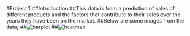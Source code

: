 #Project 1
##Introduction
##This data is from a prediction of sales of different products and the factors that contribute to their sales over the years they have been on the market.
##Below are some images from the data;
##![barplot](https://github.com/Nanungi/Prediction-of-Product-Sales/assets/162002009/fe70a755-907b-4791-9d2e-9b8c0357015c)
##![heatmap](https://github.com/Nanungi/Prediction-of-Product-Sales/assets/162002009/ef2edd96-e6d0-4fec-8367-780f7baeeda9)

